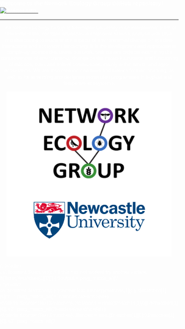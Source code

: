 ### Welcome to the Network Ecology Group GitHub repository! [![Twitter URL](https://img.shields.io/twitter/url/https/twitter.com/NCLNEG.svg?style=social&label=Follow%20%40NCLNEG)](https://twitter.com/NCLNEG)
---
<p align="center">
The Network Ecology Group at Newcastle University is an international team of researchers that combine advances in ecological network analysis with DNA-metabarcoding to examine the impacts of environmental change on species-interactions and ecosystem functioning. It is the development and application of complexity science that unites our work, with current projects examining the consequences of environmental change on the network structure and functioning of microbe, plant and animal communities, mainly within forest- and agro-ecosystems. We are also creating new tools and metrics for biomonitoring, as well as for assessing and designing restoration programmes in tropical and temperate ecosystems.
</p>

<p align="center">
  <img src="https://github.com/NewcastleUni-NetworkEcologyGroup/.github/blob/main/images/NEG_github.png" />
</p>

<style>
html, body, form, table, div, h1, h2, h3, h4, h5, h6, img, ol, ul, li, button {
    margin: 0px;
    padding: 0px;
    border: 0px none;
    color: #fff;
}

table {
    border-collapse: collapse;
    border-width: 0px;
    empty-cells: show;
}

body, td {
    font-size: 13px;
    font-family: Arial,sans-serif;
    line-height: 1.24;
}

.gsc_g_hist_wrp
{
	padding-top: 10px !important;
}

</style>

<?php  
	function filter_content($content, $url)
	{
		$contentText = '';
		$output = preg_match_all('/<div class="gsc_rsb_s gsc_prf_pnl" id="gsc_rsb_cit" role="region" aria-labelledby="gsc_prf_t-cit">(.*)<\/div><div class="gsc_rsb_s gsc_prf_pnl" id="gsc_rsb_co" role="region" aria-labelledby="gsc_prf_t-ath">/is',$content,$matches);
		// if this has not worked try another variant:
		if(!isset($matches[1][0]))
		{
		$output = preg_match_all('/<div class="gsc_rsb_s gsc_prf_pnl" id="gsc_rsb_cit" role="region" aria-labelledby="gsc_prf_t-cit">(.*)<\/div><div class="gsc_lcl" role="main" id="gsc_prf_w">/is',$content,$matches);
		}

		$contentText = isset($matches[1][0])?$matches[1][0]:'e1';

		preg_match_all('/Citations<\/a><\/td><td class="gsc_rsb_std">(\d+)<\/td>/is',$contentText,$matches);
		$citations = isset($matches[1][0])?$matches[1][0]:'e2';

		preg_match_all('/h-index<\/a><\/td><td class="gsc_rsb_std">(\d+)<\/td>/is',$contentText,$matches);
		$hindex = isset($matches[1][0])?$matches[1][0]:'e3';

		preg_match_all('/<style>(.+)/is',$contentText,$matches);
		$contentText2 = isset($matches[1][0])?$matches[1][0]:'e4';
 
		$contentText2 = '<style>'.$contentText2;

		$dom = new DOMDocument();
		$dom->preserveWhiteSpace = FALSE;
		$dom->loadHTML($contentText2);
		$dom->formatOutput = TRUE;

		$links = $dom->getElementsByTagName('a');

		//Loop through each <a> tags and replace them by their text content    
		for ($i = $links->length - 1; $i >= 0; $i--)
		{
			$linkNode = $links->item($i);
			$text = $linkNode->textContent;
			$style = $linkNode->getAttribute("style");
			$class = $linkNode->getAttribute("class");
			$div = $dom->createElement("div", $text);
			$div->setAttribute("class","$class");
			$div->setAttribute("style","$style");
			$linkNode->parentNode->replaceChild($div, $linkNode);
		}

		$contentText2 = $dom->saveHTML();
		$contentText2 = 'Citations according to <a href="'.$url.'">Google Scholar</a>: '
                                .$citations.' (h-index: '.$hindex.')'.$contentText2;
		
		return $contentText2; 
	}

	if($_GET["id"] != "" && $_GET["lang"] != "")
	{
		$curl = curl_init();

		$id = htmlspecialchars($_GET['id'], ENT_QUOTES, 'UTF-8');
		$lang = htmlspecialchars($_GET['lang'], ENT_QUOTES, 'UTF-8');
		$url = "http://scholar.google.de/citations?user=".$id."&hl=".$lang;

		curl_setopt($curl, CURLOPT_URL, $url);
		curl_setopt($curl, CURLOPT_RETURNTRANSFER, 1);
		curl_setopt($curl, CURLOPT_FOLLOWLOCATION, 1);
		curl_setopt($curl, CURLOPT_CONNECTTIMEOUT, 60);

		print filter_content( curl_exec($curl), $url );
		#print curl_exec($curl);
	}
	else
	{
		print "ERROR: Cannot find Google Scholar Account </br>";
	}
?>